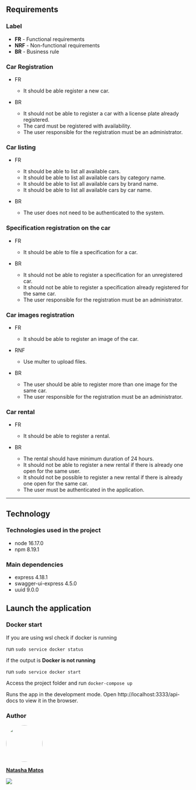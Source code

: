 ## Requirements

### Label
* **FR** - Functional requirements
* **NRF** - Non-functional requirements
* **BR** - Business rule

### **Car Registration**

* FR
  * It should be able register a new car.

* BR
  * It should not be able to register a car with a license plate already registered.
  * The card must be registered with availability.
  * The user responsible for the registration must be an administrator.

### **Car listing**

* FR
  * It should be able to list all available cars.
  * It should be able to list all available cars by category name.
  * It should be able to list all available cars by brand name.
  * It should be able to list all available cars by car name.

* BR
  * The user does not need to be authenticated to the system.

### **Specification registration on the car**

* FR
  * It should be able to file a specification for a car.

* BR
  * It should not be able to register a specification for an unregistered car.
  * It should not be able to register a specification already registered for the same car.
  * The user responsible for the registration must be an administrator.

### **Car images registration**

* FR
  * It should be able to register an image of the car.

* RNF
  * Use multer to upload files.

* BR
  * The user should be able to register more than one image for the same car.
  * The user responsible for the registration must be an administrator.

### **Car rental**

* FR
  * It should be able to register a rental.

* BR
  * The rental should have minimum duration of 24 hours.
  * It should not be able to register a new rental if there is already one open for the same user.
  * It should not be possible to register a new rental if there is already one open for the same car.
  * The user must be authenticated in the application.

___

## Technology

### Technologies used in the project

- node 16.17.0
- npm 8.19.1

### Main dependencies
- express 4.18.1
- swagger-ui-express 4.5.0
- uuid 9.0.0

## Launch the application

### Docker start
If you are using wsl check if docker is running

run `sudo service docker status`

if the output is **Docker is not running**

run `sudo service docker start`

Access the project folder and run `docker-compose up`

Runs the app in the development mode.
Open http://localhost:3333/api-docs to view it in the browser.


### Author

<div>
  <a href="https://github.com/natasha-m-oliveira">
    <img style="border-radius: 50%;" src="https://avatars.githubusercontent.com/u/85530160?s=400&u=5767a5c6046a41c29ac5b0e24fe44d664fd7d22f&v=4" width="100px;" alt=""/>
    <p><b>Natasha Matos</b></p>
  </a>
  <a href="https://www.linkedin.com/in/natasha-matos-oliveira/" styles="display: block;">
    <img src="https://img.shields.io/badge/-LinkedIn-blue?style=flat-square&logo=Linkedin&logoColor=white&link=https://www.linkedin.com/in/natasha-matos-oliveira/)">
  </a>
</div>